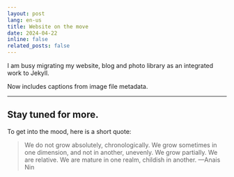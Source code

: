 ```yaml
---
layout: post
lang: en-us
title: Website on the move
date: 2024-04-22
inline: false
related_posts: false
---
```


I am busy migrating my website, blog and photo library as an integrated work to Jekyll.

Now includes captions from image file metadata.

---

## Stay tuned for more.

To get into the mood, here is a short quote:

> We do not grow absolutely, chronologically. We grow sometimes in one dimension, and not in another, unevenly. We grow partially. We are relative. We are mature in one realm, childish in another.
> —Anais Nin
